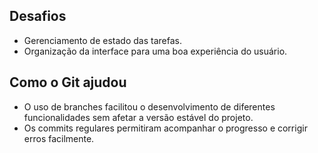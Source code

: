 ## Desafios
- Gerenciamento de estado das tarefas.
- Organização da interface para uma boa experiência do usuário.

## Como o Git ajudou
- O uso de branches facilitou o desenvolvimento de diferentes funcionalidades sem afetar a versão estável do projeto.
- Os commits regulares permitiram acompanhar o progresso e corrigir erros facilmente.
 
